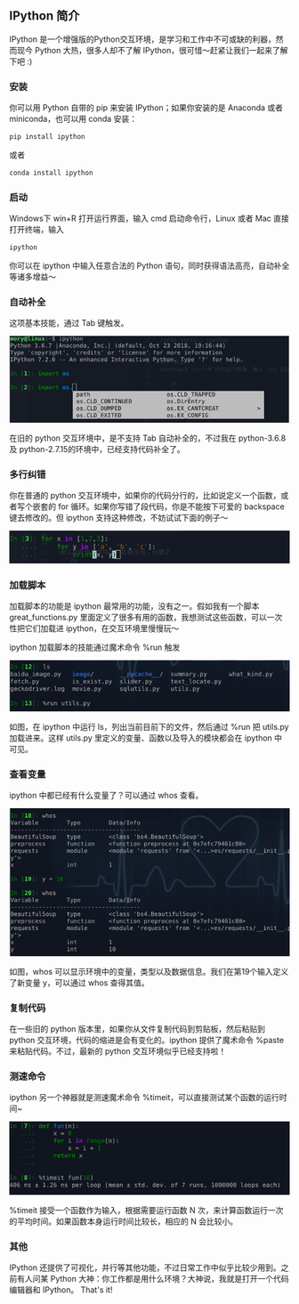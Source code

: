 ## IPython 简介

IPython 是一个增强版的Python交互环境，是学习和工作中不可或缺的利器，然而现今 Python 大热，很多人却不了解 IPython，很可惜～赶紧让我们一起来了解下吧 :)

### 安装
你可以用 Python 自带的 pip 来安装 IPython；如果你安装的是 Anaconda 或者 miniconda，也可以用 conda 安装：
```sh
pip install ipython
```
或者
```sh
conda install ipython
```

### 启动
Windows下 win+R 打开运行界面，输入 cmd 启动命令行，Linux 或者 Mac 直接打开终端，输入

```sh
ipython
```
你可以在 ipython 中输入任意合法的 Python 语句，同时获得语法高亮，自动补全等诸多增益～


### 自动补全

这项基本技能，通过 Tab 键触发。

![complete](./graphs/ipython-complete.png)

在旧的 python 交互环境中，是不支持 Tab 自动补全的，不过我在 python-3.6.8 及 python-2.7.15的环境中，已经支持代码补全了。

### 多行纠错

你在普通的 python 交互环境中，如果你的代码分行的，比如说定义一个函数，或者写个嵌套的 for 循环。如果你写错了段代码，你是不能按下可爱的 backspace 键去修改的。但 ipython 支持这种修改，不妨试试下面的例子～

![multiline](./graphs/ipython-multiline.png)

### 加载脚本

加载脚本的功能是 ipython 最常用的功能，没有之一。假如我有一个脚本 great_functions.py 里面定义了很多有用的函数，我想测试这些函数，可以一次性把它们加载进 ipython，在交互环境里慢慢玩～

ipython 加载脚本的技能通过魔术命令 %run 触发

![run](./graphs/ipython-run.png)

如图，在 ipython 中运行 ls，列出当前目前下的文件，然后通过 %run 把 utils.py 加载进来。这样 utils.py 里定义的变量、函数以及导入的模块都会在 ipython 中可见。

### 查看变量

ipython 中都已经有什么变量了？可以通过 whos 查看。

![whos](./graphs/ipython-whos.png)

如图，whos 可以显示环境中的变量，类型以及数据信息。我们在第19个输入定义了新变量 y，可以通过 whos 查得其值。

### 复制代码

在一些旧的 python 版本里，如果你从文件复制代码到剪贴板，然后粘贴到 python 交互环境，代码的缩进是会有变化的。ipython 提供了魔术命令 %paste 来粘贴代码。不过，最新的 python 交互环境似乎已经支持啦！

### 测速命令

ipython 另一个神器就是测速魔术命令 %timeit，可以直接测试某个函数的运行时间~

![timeit](./graphs/ipython-timeit.png)

%timeit 接受一个函数作为输入，根据需要运行函数 N 次，来计算函数运行一次的平均时间。如果函数本身运行时间比较长，相应的 N 会比较小。

### 其他

IPython 还提供了可视化，并行等其他功能，不过日常工作中似乎比较少用到。之前有人问某 Python 大神：你工作都是用什么环境？大神说，我就是打开一个代码编辑器和 IPython。 That's it!
